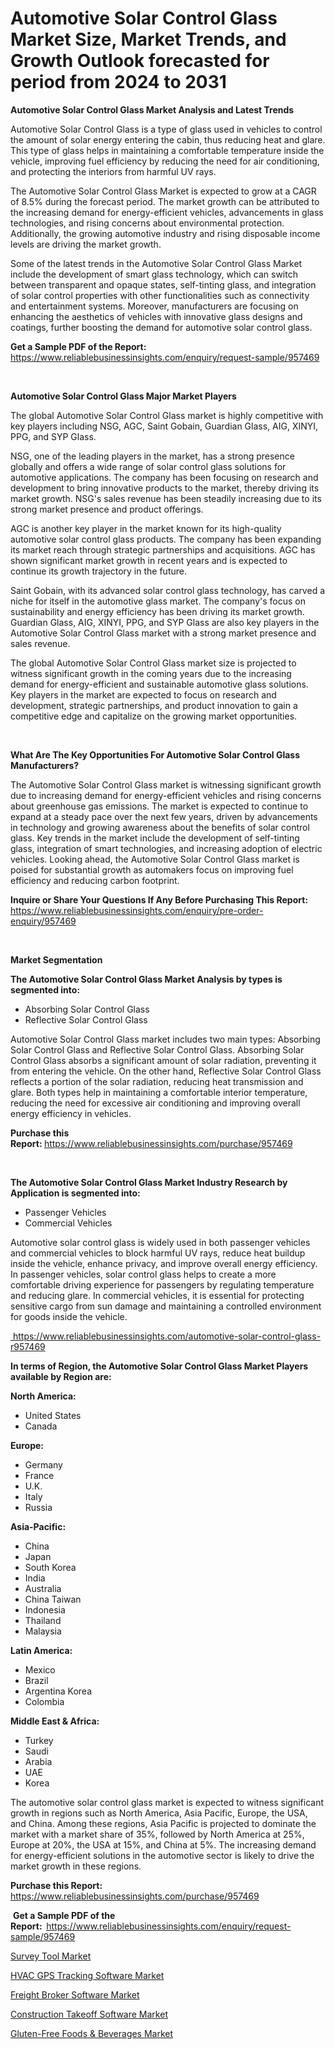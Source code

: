 <p><h1>Automotive Solar Control Glass Market Size, Market Trends, and Growth Outlook forecasted for period from 2024 to 2031</h1></p><p><strong>Automotive Solar Control Glass Market Analysis and Latest Trends</strong></p>
<p><p>Automotive Solar Control Glass is a type of glass used in vehicles to control the amount of solar energy entering the cabin, thus reducing heat and glare. This type of glass helps in maintaining a comfortable temperature inside the vehicle, improving fuel efficiency by reducing the need for air conditioning, and protecting the interiors from harmful UV rays.</p><p>The Automotive Solar Control Glass Market is expected to grow at a CAGR of 8.5% during the forecast period. The market growth can be attributed to the increasing demand for energy-efficient vehicles, advancements in glass technologies, and rising concerns about environmental protection. Additionally, the growing automotive industry and rising disposable income levels are driving the market growth.</p><p>Some of the latest trends in the Automotive Solar Control Glass Market include the development of smart glass technology, which can switch between transparent and opaque states, self-tinting glass, and integration of solar control properties with other functionalities such as connectivity and entertainment systems. Moreover, manufacturers are focusing on enhancing the aesthetics of vehicles with innovative glass designs and coatings, further boosting the demand for automotive solar control glass.</p></p>
<p><strong>Get a Sample PDF of the Report:&nbsp;</strong> <a href="https://www.reliablebusinessinsights.com/enquiry/request-sample/957469">https://www.reliablebusinessinsights.com/enquiry/request-sample/957469</a></p>
<p>&nbsp;</p>
<p><strong>Automotive Solar Control Glass Major Market Players</strong></p>
<p><p>The global Automotive Solar Control Glass market is highly competitive with key players including NSG, AGC, Saint Gobain, Guardian Glass, AIG, XINYI, PPG, and SYP Glass. </p><p>NSG, one of the leading players in the market, has a strong presence globally and offers a wide range of solar control glass solutions for automotive applications. The company has been focusing on research and development to bring innovative products to the market, thereby driving its market growth. NSG's sales revenue has been steadily increasing due to its strong market presence and product offerings.</p><p>AGC is another key player in the market known for its high-quality automotive solar control glass products. The company has been expanding its market reach through strategic partnerships and acquisitions. AGC has shown significant market growth in recent years and is expected to continue its growth trajectory in the future.</p><p>Saint Gobain, with its advanced solar control glass technology, has carved a niche for itself in the automotive glass market. The company's focus on sustainability and energy efficiency has been driving its market growth. Guardian Glass, AIG, XINYI, PPG, and SYP Glass are also key players in the Automotive Solar Control Glass market with a strong market presence and sales revenue.</p><p>The global Automotive Solar Control Glass market size is projected to witness significant growth in the coming years due to the increasing demand for energy-efficient and sustainable automotive glass solutions. Key players in the market are expected to focus on research and development, strategic partnerships, and product innovation to gain a competitive edge and capitalize on the growing market opportunities.</p></p>
<p>&nbsp;</p>
<p><strong>What Are The Key Opportunities For Automotive Solar Control Glass Manufacturers?</strong></p>
<p><p>The Automotive Solar Control Glass market is witnessing significant growth due to increasing demand for energy-efficient vehicles and rising concerns about greenhouse gas emissions. The market is expected to continue to expand at a steady pace over the next few years, driven by advancements in technology and growing awareness about the benefits of solar control glass. Key trends in the market include the development of self-tinting glass, integration of smart technologies, and increasing adoption of electric vehicles. Looking ahead, the Automotive Solar Control Glass market is poised for substantial growth as automakers focus on improving fuel efficiency and reducing carbon footprint.</p></p>
<p><strong>Inquire or Share Your Questions If Any Before Purchasing This Report:</strong> <a href="https://www.reliablebusinessinsights.com/enquiry/pre-order-enquiry/957469">https://www.reliablebusinessinsights.com/enquiry/pre-order-enquiry/957469</a></p>
<p>&nbsp;</p>
<p><strong>Market Segmentation</strong></p>
<p><strong>The Automotive Solar Control Glass Market Analysis by types is segmented into:</strong></p>
<p><ul><li>Absorbing Solar Control Glass</li><li>Reflective Solar Control Glass</li></ul></p>
<p><p>Automotive Solar Control Glass market includes two main types: Absorbing Solar Control Glass and Reflective Solar Control Glass. Absorbing Solar Control Glass absorbs a significant amount of solar radiation, preventing it from entering the vehicle. On the other hand, Reflective Solar Control Glass reflects a portion of the solar radiation, reducing heat transmission and glare. Both types help in maintaining a comfortable interior temperature, reducing the need for excessive air conditioning and improving overall energy efficiency in vehicles.</p></p>
<p><strong>Purchase this Report:&nbsp;</strong><a href="https://www.reliablebusinessinsights.com/purchase/957469">https://www.reliablebusinessinsights.com/purchase/957469</a></p>
<p>&nbsp;</p>
<p><strong>The Automotive Solar Control Glass Market Industry Research by Application is segmented into:</strong></p>
<p><ul><li>Passenger Vehicles</li><li>Commercial Vehicles</li></ul></p>
<p><p>Automotive solar control glass is widely used in both passenger vehicles and commercial vehicles to block harmful UV rays, reduce heat buildup inside the vehicle, enhance privacy, and improve overall energy efficiency. In passenger vehicles, solar control glass helps to create a more comfortable driving experience for passengers by regulating temperature and reducing glare. In commercial vehicles, it is essential for protecting sensitive cargo from sun damage and maintaining a controlled environment for goods inside the vehicle.</p></p>
<p><a href="https://www.reliablebusinessinsights.com/automotive-solar-control-glass-r957469">&nbsp;https://www.reliablebusinessinsights.com/automotive-solar-control-glass-r957469</a></p>
<p><strong>In terms of Region, the Automotive Solar Control Glass Market Players available by Region are:</strong></p>
<p>
    <p> <strong> North America: </strong>
        <ul>
            <li>United States</li>
            <li>Canada</li>
        </ul>
        </p> 
    <p> <strong> Europe: </strong>
        <ul>
            <li>Germany</li>
            <li>France</li>
            <li>U.K.</li>
            <li>Italy</li>
            <li>Russia</li>
        </ul>
        </p> 
    <p> <strong> Asia-Pacific: </strong>
        <ul>
            <li>China</li>
            <li>Japan</li>
            <li>South Korea</li>
            <li>India</li>
            <li>Australia</li>
            <li>China Taiwan</li>
            <li>Indonesia</li>
            <li>Thailand</li>
            <li>Malaysia</li>
        </ul>
        </p> 
    <p> <strong> Latin America: </strong>
        <ul>
            <li>Mexico</li>
            <li>Brazil</li>
            <li>Argentina Korea</li>
            <li>Colombia</li>
        </ul>
        </p> 
    <p> <strong> Middle East & Africa: </strong>
        <ul>
            <li>Turkey</li>
            <li>Saudi</li>
            <li>Arabia</li>
            <li>UAE</li>
            <li>Korea</li>
        </ul>
    </p>
    </p>
<p><p>The automotive solar control glass market is expected to witness significant growth in regions such as North America, Asia Pacific, Europe, the USA, and China. Among these regions, Asia Pacific is projected to dominate the market with a market share of 35%, followed by North America at 25%, Europe at 20%, the USA at 15%, and China at 5%. The increasing demand for energy-efficient solutions in the automotive sector is likely to drive the market growth in these regions.</p></p>
<p><strong>Purchase this Report: </strong><a href="https://www.reliablebusinessinsights.com/purchase/957469">https://www.reliablebusinessinsights.com/purchase/957469</a></p>
<p>&nbsp;<strong>Get a Sample PDF of the Report:&nbsp;&nbsp;</strong><a href="https://www.reliablebusinessinsights.com/enquiry/request-sample/957469">https://www.reliablebusinessinsights.com/enquiry/request-sample/957469</a></p>
<p><strong></strong></p>
<p><p><a href="https://medium.com/@zandould67856/survey-tool-market-global-market-share-and-ranking-overall-sales-and-demand-forecast-2024-2031-e616da07315f">Survey Tool Market</a></p><p><a href="https://medium.com/@sean.peake0978/emerging-trends-in-hvac-gps-tracking-software-market-global-outlook-and-future-prospects-from-2024-23ea99d7fc96">HVAC GPS Tracking Software Market</a></p><p><a href="https://medium.com/@denisolden565/global-freight-broker-software-industry-analysis-share-growth-trends-and-forecast-2024-to-2031-321a7607b8b6">Freight Broker Software Market</a></p><p><a href="https://medium.com/@colin.dunca43545/construction-takeoff-software-market-2024-2031-industry-insights-and-investment-opportunities-049bd27a81da">Construction Takeoff Software Market</a></p><p><a href="https://github.com/bmorecock/Market-Research-Report-List-5/blob/main/gluten-free-foods-beverages-market.md">Gluten-Free Foods & Beverages Market</a></p></p>